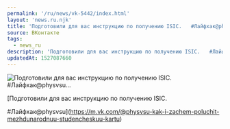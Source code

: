 ```yaml
---
permalink: '/ru/news/vk-5442/index.html'
layout: 'news.ru.njk'
title: 'Подготовили для вас инструкцию по получению ISIC.   #Лайфхак@physvsu…'
source: ВКонтакте
tags:
  - news_ru
description: 'Подготовили для вас инструкцию по получению ISIC.   #Лайфхак@physvsu…'
updatedAt: 1527087660
---
```

![Подготовили для вас инструкцию по получению ISIC.   #Лайфхак@physvsu…](https://sun9-18.userapi.com/impf/c850232/v850232238/9471b/ZPizlvpUuC8.jpg?size=1024x683&quality=96&proxy=1&sign=d43991e91e526941ac2800198d9505cb&c_uniq_tag=Nu_GFpCL3PIj6TCxaNAQbcw6UNsBpZOg-QWTvR8LeZY&type=album)

[Подготовили для вас инструкцию по получению ISIC.
 
#Лайфхак@physvsu](https://m.vk.com/@physvsu-kak-i-zachem-poluchit-mezhdunarodnuu-studencheskuu-kartu)
